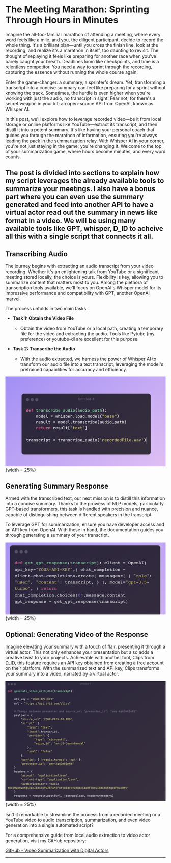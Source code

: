 <!--Hello World! Argument1 value: transcript_summarizer-->
# The Meeting Marathon: Sprinting Through Hours in Minutes
Imagine the all-too-familiar marathon of attending a meeting, where every word feels like a mile, and you, the diligent participant, decide to record the whole thing. It's a brilliant plan—until you cross the finish line, look at the recording, and realize it's a marathon in itself, too daunting to revisit. The thought of replaying it feels like preparing for another race when you've barely caught your breath. Deadlines loom like checkpoints, and time is a relentless competitor. You need a way to sprint through the recording, capturing the essence without running the whole course again.

Enter the game-changer: a summary, a sprinter's dream. Yet, transforming a transcript into a concise summary can feel like preparing for a sprint without knowing the track. Sometimes, the hurdle is even higher when you're working with just the audio, no transcript in sight. Fear not, for there's a secret weapon in your kit: an open-source API from OpenAI, known as Whisper AI.

In this post, we'll explore how to leverage recorded video—be it from local storage or online platforms like YouTube—extract its transcript, and then distill it into a potent summary. It's like having your personal coach that guides you through the marathon of information, ensuring you're always leading the pack in the summarization relay. With Whisper AI in your corner, you're not just staying in the game; you're changing it. Welcome to the top of your summarization game, where hours become minutes, and every word counts.

The post is divided into sections to explain how my script leverages the already available tools to summarize your meetings. I also have a bonus part where you can even use the summary generated and feed into another API to have a virtual actor read out the summary in news like format in a video. 
We will be using many available tools like GPT, whisper, D_ID to acheive all this with a single script that connects it all. 
---

## Transcribing Audio
The journey begins with extracting an audio transcript from your video recording. Whether it's an enlightening talk from YouTube or a significant meeting stored locally, the choice is yours. Flexibility is key, allowing you to summarize content that matters most to you. Among the plethora of transcription tools available, we'll focus on OpenAI's Whisper model for its impressive performance and compatibility with GPT, another OpenAI marvel.

The process unfolds in two main tasks:

- **Task 1: Obtain the Video File**
  - Obtain the video from YouTube or a local path, creating a temporary file for the video and extracting the audio. Tools like Pytube (my preference) or youtube-dl are excellent for this purpose.

- **Task 2: Transcribe the Audio**
  - With the audio extracted, we harness the power of Whisper AI to transform our audio file into a text transcript, leveraging the model's pretrained capabilities for accuracy and efficiency.

![Transcribe Method](./images/transcribe_method.png "Transcribe Method"){width = 25%}

## Generating Summary Response
Armed with the transcribed text, our next mission is to distill this information into a concise summary. Thanks to the prowess of NLP models, particularly GPT-based transformers, this task is handled with precision and nuance, capable of distinguishing between different speakers in the transcript.

To leverage GPT for summarization, ensure you have developer access and an API key from OpenAI. With these in hand, the documentation guides you through generating a summary of your transcript.

![Get GPT Method](./images/get_gpt_response.png "Get GPT Method"){width = 25%}

## Optional: Generating Video of the Response
Imagine elevating your summary with a touch of flair, presenting it through a virtual actor. This not only enhances your presentation but also adds a creative twist to your projects. Achievable with another tool, Clips from D_ID, this feature requires an API key obtained from creating a free account on their platform. With the summarized text and API key, Clips transforms your summary into a video, narrated by a virtual actor.

![Generating Video Response](./images/video_generation_method.png "Generating Video Response"){width = 25%}

Isn't it remarkable to streamline the process from a recorded meeting or a YouTube video to audio transcription, summarization, and even video generation into a single automated script?

For a comprehensive guide from local audio extraction to video actor generation, visit my GitHub repository:

[GitHub - Video Summarization with Digital Actors](https://github.com/powerpratik/video_summarization_with_digital_actors/tree/main)

---
 
